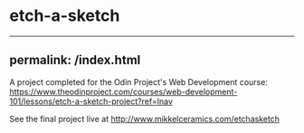 # etch-a-sketch
---
permalink: /index.html
---
A project completed for the Odin Project's Web Development course: https://www.theodinproject.com/courses/web-development-101/lessons/etch-a-sketch-project?ref=lnav

See the final project live at http://www.mikkelceramics.com/etchasketch
